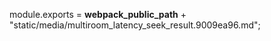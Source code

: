 module.exports = __webpack_public_path__ + "static/media/multiroom_latency_seek_result.9009ea96.md";